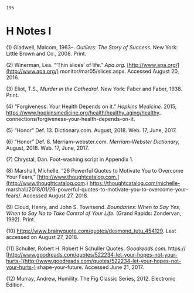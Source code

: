 ```
195
```
# H Notes I

(1) Gladwell, Malcom, 1963–. _Outliers: The Story of Success._ New York:
Little Brown and Co., 2008. Print.

(2) Winerman, Lea. “‘Thin slices’ of life.” _Apa.org._ [http://www.apa.org/](http://www.apa.org/)
monitor/mar05/slices.aspx. Accessed August 20, 2016.

(3) Eliot, T.S., _Murder in the Cathedral._ New York: Faber and Faber, 1938.
Print.

(4) “Forgiveness: Your Health Depends on it.” _Hopkins Medicine._ 2015,
https://www.hopkinsmedicine.org/health/healthy_aging/healthy_
connections/forgiveness-your-health-depends-on-it.

(5) “Honor” Def. 13. Dictionary.com. August, 2018. Web. 17, June, 2017.

(6) “Honor” Def. 8. Merriam-webster.com. _Merriam-Webster Dictionary,_
August, 2018. Web. 17, June, 2017.

(7) Chrystal, Dan. Foot-washing script in Appendix 1.

(8) Marshall, Michelle. “26 Powerful Quotes to Motivate You to Overcome
Your Fears,” [http://www.thoughtcatalog.com.](http://www.thoughtcatalog.com.) https://thoughtcatalog.com/michelle-
marshall/2018/01/26-powerful-quotes-to-motivate-you-to-overcome-your-
fears/. Accessed August 27, 2018.

(9) Cloud, Henry, and John S. Townsend. _Boundaries: When to Say Yes, When
to Say No to Take Control of Your Life._ (Grand Rapids: Zondervan,
1992). Print.

(10) https://www.brainyquote.com/quotes/desmond_tutu_454129. Last accessed
on August 27, 2018.

(11) Schuller, Robert H. Robert H Schuller Quotes. _Goodreads.com._ https://
[http://www.goodreads.com/quotes/522234-let-your-hopes-not-your-hurts-](http://www.goodreads.com/quotes/522234-let-your-hopes-not-your-hurts-)
shape-your-future. Accessed June 21, 2017.

(12) Murray, Andrew, Humility. The Fig Classic Series, 2012. Electronic
Edition.